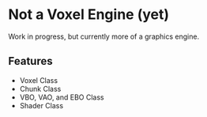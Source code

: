# Not a Voxel Engine (yet)

Work in progress, but currently more of a graphics engine.

## Features
- Voxel Class
- Chunk Class
- VBO, VAO, and EBO Class
- Shader Class
